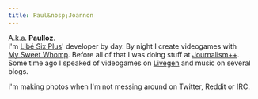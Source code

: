 ```yaml
---
title: Paul&nbsp;Joannon
---
```


A.k.a. **Paulloz**.  
I'm [Libé&nbsp;Six&nbsp;Plus](http://liberation.fr/data-nouveaux-formats-six-plus,100538)' developer by day. By night I create videogames with [My&nbsp;Sweet&nbsp;Whomp](http://liberation.fr/data-nouveaux-formats-six-plus,100538). Before all of that I was doing stuff at [Journalism++](http://jplusplus.org/). Some time ago I speaked of videogames on [Livegen](http://jplusplus.org/) and music on several blogs.  

I'm making photos when I'm not messing around on Twitter, Reddit or IRC.
